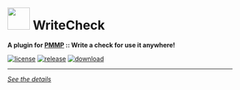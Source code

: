 # <img src="https://rawgit.com/PresentKim/SVG-files/master/plugin-icons/writecheck.svg" height="50" width="50"> WriteCheck  
__A plugin for [PMMP](https://pmmp.io) :: Write a check for use it anywhere!__  
  
[![license](https://img.shields.io/github/license/Blugin/WriteCheck-PMMP.svg?label=License)](./LICENSE)
[![release](https://img.shields.io/github/release/Blugin/WriteCheck-PMMP.svg?label=Release)](../../releases/latest)
[![download](https://img.shields.io/github/downloads/Blugin/WriteCheck-PMMP/total.svg?label=Download)](../../releases/latest)
  
*****
  
[*See the details*](../../wiki)  
